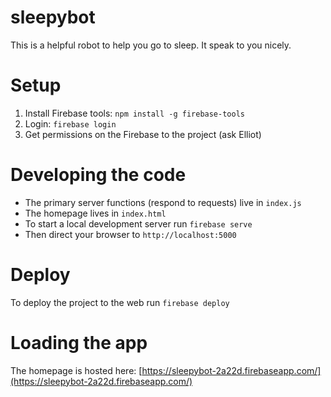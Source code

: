 # sleepybot

This is a helpful robot to help you go to sleep.  It speak to
you nicely.

# Setup

1. Install Firebase tools: `npm install -g firebase-tools`
2. Login: `firebase login`
2. Get permissions on the Firebase to the project (ask Elliot)

# Developing the code

- The primary server functions (respond to requests) live in `index.js`
- The homepage lives in `index.html`
- To start a local development server run `firebase serve`
- Then direct your browser to `http://localhost:5000`

# Deploy

To deploy the project to the web run `firebase deploy`

# Loading the app

The homepage is hosted here:
[https://sleepybot-2a22d.firebaseapp.com/](https://sleepybot-2a22d.firebaseapp.com/)
